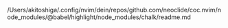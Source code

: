 /Users/akitoshiga/.config/nvim/dein/repos/github.com/neoclide/coc.nvim/node_modules/@babel/highlight/node_modules/chalk/readme.md